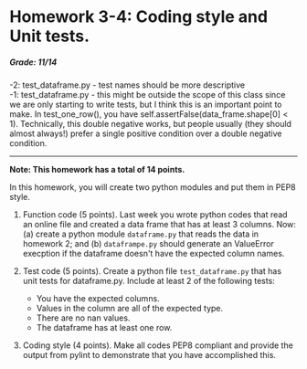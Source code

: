 # Homework 3-4: Coding style and Unit tests.

##### Grade: 11/14   

-2: test_dataframe.py - test names should be more descriptive   
-1: test_dataframe.py - this might be outside the scope of this class since we are only starting to write tests, but I think this is an important point to make. In test_one_row(), you have self.assertFalse(data_frame.shape[0] < 1). Technically, this double negative works, but people usually (they should almost always!) prefer a single positive condition over a double negative condition.



-----

**Note: This homework has a total of 14 points.**

In this homework, you will create two python modules and put them in PEP8 style.

1. Function code (5 points). Last week you wrote python codes that read an online file and created a data frame that has at least 3 columns. Now: (a) create a python module ``dataframe.py`` that reads the data in homework 2;  and (b) ``dataframpe.py`` should generate an ValueError execption if the dataframe doesn't have the expected column names.

1. Test code (5 points). Create a python file ``test_dataframe.py`` that has unit tests for dataframe.py. Include at least 2 of the following tests:

   - You have the expected columns.
   - Values in the column are all of the expected type.
   - There are no nan values.
   - The dataframe has at least one row.
   
1. Coding style (4 points). Make all codes PEP8 compliant and provide the output from pylint to demonstrate that you have accomplished this.
